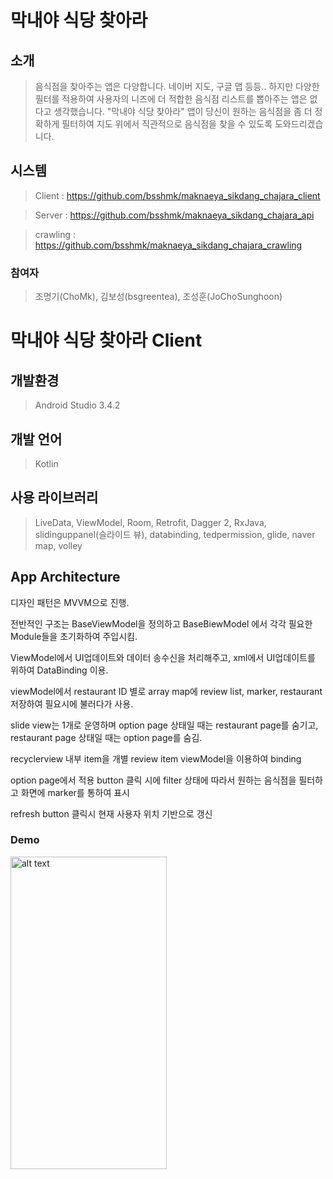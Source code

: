 # 막내야 식당 찾아라



## 소개
> 음식점을 찾아주는 앱은 다양합니다. 네이버 지도, 구글 맵 등등.. 하지만 다양한 필터를 적용하여 사용자의 니즈에 더 적합한 음식점 리스트를 뽑아주는 앱은 없다고 생각했습니다. "막내야 식당 찾아라" 앱이 당신이 원하는 음식점을 좀 더 정확하게 필터하여 지도 위에서 직관적으로 음식점을 찾을 수 있도록 도와드리겠습니다.


## 시스템
> Client : https://github.com/bsshmk/maknaeya_sikdang_chajara_client

> Server : https://github.com/bsshmk/maknaeya_sikdang_chajara_api

> crawling : https://github.com/bsshmk/maknaeya_sikdang_chajara_crawling




### 참여자
> 조명기(ChoMk), 김보성(bsgreentea), 조성훈(JoChoSunghoon)


# 막내야 식당 찾아라 Client


## 개발환경
> Android Studio 3.4.2



## 개발 언어
> Kotlin


## 사용 라이브러리
> LiveData, ViewModel, Room, Retrofit, Dagger 2, RxJava, slidinguppanel(슬라이드 뷰), databinding, tedpermission, glide, naver map, volley



## App Architecture
 디자인 패턴은 MVVM으로 진행.

 전반적인 구조는 BaseViewModel을 정의하고 BaseBiewModel 에서 각각 필요한 Module들을 초기화하여 주입시킴.

 ViewModel에서 UI업데이트와 데이터 송수신을 처리해주고, xml에서 UI업데이트를 위하여 DataBinding 이용.
 
 viewModel에서 restaurant ID 별로 array map에 review list, marker, restaurant 저장하여 필요시에 불러다가 사용.
 
 slide view는 1개로 운영하며 option page 상태일 때는 restaurant page를 숨기고, restaurant page 상태일 때는 option page를 숨김.
 
 recyclerview 내부 item을 개별 review item viewModel을 이용하여 binding
 
 option page에서 적용 button 클릭 시에 filter 상태에 따라서 원하는 음식점을 필터하고 화면에 marker를 통하여 표시

 refresh button 클릭시 현재 사용자 위치 기반으로 갱신
 
 
 
 
### Demo
<img src="https://github.com/bsshmk/maknaeya_sikdang_chajara_client/blob/master/Demo/test.gif" alt="alt text" width="250px" height="500px">
